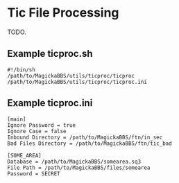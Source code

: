# Tic File Processing

TODO.

## Example ticproc.sh

    #!/bin/sh
    /path/to/MagickaBBS/utils/ticproc/ticproc /path/to/MagickaBBS/utils/ticproc/ticproc.ini

## Example ticproc.ini

    [main]
    Ignore Password = true
    Ignore Case = false
    Inbound Directory = /path/to/MagickaBBS/ftn/in_sec
    Bad Files Directory = /path/to/MagickaBBS/ftn/tic_bad

    [SOME_AREA]
    Database = /path/to/MagickaBBS/somearea.sq3
    File Path = /path/to/MagickaBBS/files/somearea
    Password = SECRET